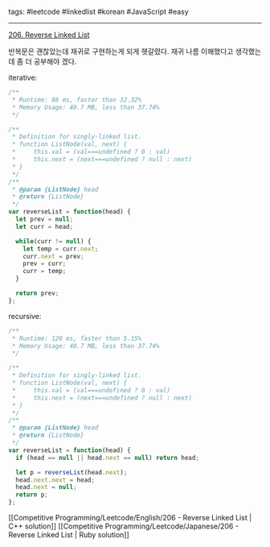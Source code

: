 tags: #leetcode #linkedlist #korean #JavaScript #easy

<hr />

[206. Reverse Linked List](https://leetcode.com/problems/reverse-linked-list/)

반복문은 괜찮았는데 재귀로 구현하는게 되게 헷갈렸다. 재귀 나름 이해했다고 생각했는데 좀 더 공부해야 겠다.

iterative:
```js
/**
 * Runtime: 88 ms, faster than 32.32%
 * Memory Usage: 40.7 MB, less than 37.74%
 */

/**
 * Definition for singly-linked list.
 * function ListNode(val, next) {
 *     this.val = (val===undefined ? 0 : val)
 *     this.next = (next===undefined ? null : next)
 * }
 */
/**
 * @param {ListNode} head
 * @return {ListNode}
 */
var reverseList = function(head) {
  let prev = null;
  let curr = head;

  while(curr != null) {
    let temp = curr.next;
    curr.next = prev;
    prev = curr;
    curr = temp;
  }

  return prev;
};
```

recursive:
```js
/**
 * Runtime: 120 ms, faster than 5.15%
 * Memory Usage: 40.7 MB, less than 37.74%
 */

/**
 * Definition for singly-linked list.
 * function ListNode(val, next) {
 *     this.val = (val===undefined ? 0 : val)
 *     this.next = (next===undefined ? null : next)
 * }
 */
/**
 * @param {ListNode} head
 * @return {ListNode}
 */
var reverseList = function(head) {
  if (head == null || head.next == null) return head;

  let p = reverseList(head.next);
  head.next.next = head;
  head.next = null;
  return p;
};
```

[[Competitive Programming/Leetcode/English/206 - Reverse Linked List | C++ solution]]
[[Competitive Programming/Leetcode/Japanese/206 - Reverse Linked List | Ruby solution]]